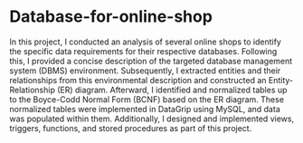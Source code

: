 # Database-for-online-shop
In this project, I conducted an analysis of several online shops to identify the specific data requirements for their respective databases.
Following this, I provided a concise description of the targeted database management system (DBMS) environment. Subsequently,
I extracted entities and their relationships from this environmental description and constructed an Entity-Relationship (ER) diagram. 
Afterward, I identified and normalized tables up to the Boyce-Codd Normal Form (BCNF) based on the ER diagram. 
These normalized tables were implemented in DataGrip using MySQL, and data was populated within them. 
Additionally, I designed and implemented views, triggers, functions, and stored procedures as part of this project.
